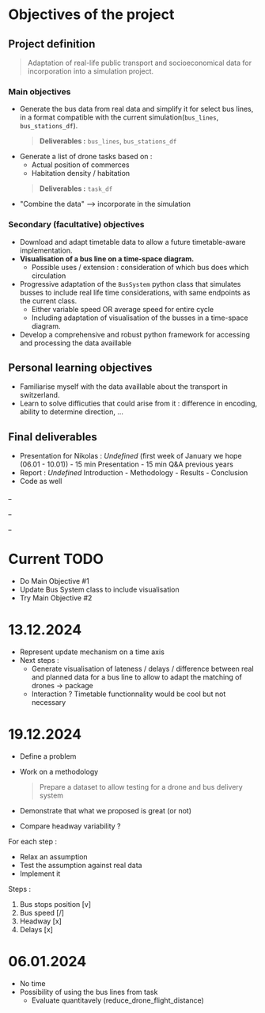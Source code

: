 # Objectives of the project

## Project definition

> Adaptation of real-life public transport and socioeconomical data for incorporation into a simulation project.

### Main objectives
- Generate the bus data from real data and simplify it for select bus lines, in a format compatible with the current simulation(`bus_lines`, `bus_stations_df`).
  > **Deliverables :** `bus_lines`, `bus_stations_df`
- Generate a list of drone tasks based on :
  - Actual position of commerces
  - Habitation density / habitation 
  > **Deliverables :**  `task_df`
- "Combine the data" --> incorporate in the simulation


### Secondary (facultative) objectives
- Download and adapt timetable data to allow a future timetable-aware implementation.
- **Visualisation of a bus line on a time-space diagram.**
  - Possible uses / extension : consideration of which bus does which circulation
- Progressive adaptation of the `BusSystem` python class that simulates busses to include real life time considerations, with same endpoints as the current class.
  - Either variable speed OR average speed for entire cycle
  - Including adaptation of visualisation of the busses in a time-space diagram.
- Develop a comprehensive and robust python framework for accessing and processing the data availlable


## Personal learning objectives
- Familiarise myself with the data availlable about the transport in switzerland.
- Learn to solve difficuties that could arise from it : difference in encoding, ability to determine direction, ...

## Final deliverables
- Presentation for Nikolas : *Undefined* (first week of January we hope (06.01 - 10.01)) - 15 min Presentation - 15 min Q&A previous years
- Report : *Undefined* Introduction - Methodology - Results - Conclusion
- Code as well


_

_

_


# Current TODO

- Do Main Objective #1
- Update Bus System class to include visualisation
- Try Main Objective #2


# 13.12.2024

- Represent update mechanism on a time axis
- Next steps :
  - Generate visualisation of lateness / delays / difference between real and planned data for a bus line to allow to adapt the matching of drones -> package
  - Interaction ? Timetable functionnality would be cool but not necessary

# 19.12.2024

- Define a problem
- Work on a methodology
    > Prepare a dataset to allow testing for a drone and bus delivery system
- Demonstrate that what we proposed is great (or not)

- Compare headway variability ?

For each step :
- Relax an assumption
- Test the assumption against real data
- Implement it

Steps :
1. Bus stops position [v]
2. Bus speed [/]
3. Headway [x]
4. Delays [x] 

# 06.01.2024

- No time
- Possibility of using the bus lines from task
  - Evaluate quantitavely (reduce_drone_flight_distance)
